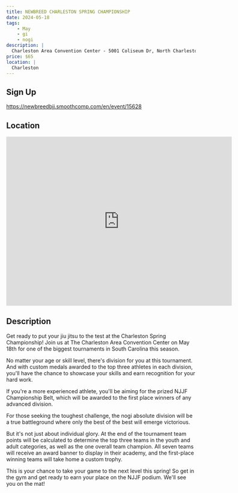 ```yaml
---
title: NEWBREED CHARLESTON SPRING CHAMPIONSHIP
date: 2024-05-18
tags:
    - May
    - gi 
    - nogi 
description: |
  Charleston Area Convention Center - 5001 Coliseum Dr, North Charleston, SC
price: $65
location: |
  Charleston
---
```

## Sign Up
https://newbreedbjj.smoothcomp.com/en/event/15628

## Location
<iframe src="https://www.google.com/maps/embed?pb=!1m18!1m12!1m3!1d12345.6789!2d-80.0224195!3d32.8656354!2m3!1f0!2f0!3f0!3m2!1i1024!2i768!4f13.1!3m3!1m2!1s0x0%3A0x0!2z32.8656354!5e0!3m2!1sen!2sus!4v1234567890" width="600" height="450" style="border:0;" allowfullscreen="" loading="lazy"></iframe>

## Description
Get ready to put your jiu jitsu to the test at the Charleston Spring Championship! Join us at The Charleston Area Convention Center on May 18th for one of the biggest tournaments in South Carolina this season.


No matter your age or skill level, there's division for you at this tournament. And with custom medals awarded to the top three athletes in each division, you'll have the chance to showcase your skills and earn recognition for your hard work.


If you're a more experienced athlete, you'll be aiming for the prized NJJF Championship Belt, which will be awarded to the first place winners of any advanced division.


For those seeking the toughest challenge, the nogi absolute division will be a true battleground where only the best of the best will emerge victorious.


But it's not just about individual glory. At the end of the tournament team points will be calculated to determine the top three teams in the youth and adult categories, as well as the one overall team champion. All seven teams will receive an award banner to display in their academy, and the first-place winning teams will take home a custom trophy.


This is your chance to take your game to the next level this spring! So get in the gym and get ready to earn your place on the NJJF podium. We'll see you on the mat!